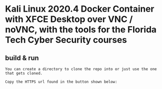 # Kali Linux 2020.4 Docker Container with XFCE Desktop over VNC / noVNC, with the tools for the Florida Tech Cyber Security courses

## build & run

```
You can create a directory to clone the repo into or just use the one that gets cloned.

Copy the HTTPS url found in the button shown below:
```
<p align="center>
![Screenshot from 2022-07-24 02-11-57](https://user-images.githubusercontent.com/54566880/180634911-c30016db-b0ad-4f1f-9b0a-94bae55c28c5.png)
</p>
```
git clone https://github.com/condor0010/FIT-kali-docker
cd FIT-kali-docker
docker build -t myKali .
docker run -it -p 9020:8080 -p 9021:5900 myKali
```
